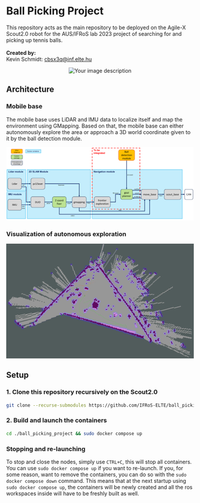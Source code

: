 # Ball Picking Project

This repository acts as the main repository to be deployed on the Agile-X Scout2.0 robot for the AUS/IFRoS lab 2023 project of searching for and picking up tennis balls.
<br><br>
**Created by:** <br>
Kevin Schmidt: cbsx3q@inf.elte.hu

<p align="center">
    <img src="./docs/img/robot_image.jpg" height="500" alt="Your image description">
</p>

## Architecture

### Mobile base

The mobile base uses LiDAR and IMU data to localize itself and map the environment using GMapping. Based on that, the mobile base can either autonomously explore the area or approach a 3D world coordinate given to it by the ball detection module.

![Architecture diagram of the mobile base](./docs/img/mobile_base_architecture.png)

### Visualization of autonomous exploration

![Video of the robot exploring the area autonomously](./docs/img/costmap_exploration.png)

## Setup

### 1. Clone this repository recursively on the Scout2.0

```bash
git clone --recurse-submodules https://github.com/IFRoS-ELTE/ball_picking_project.git
```

### 2. Build and launch the containers

```bash
cd ./ball_picking_project && sudo docker compose up
```

### Stopping and re-launching

To stop and close the nodes, simply use `CTRL+C`, this will stop all containers. You can use `sudo docker compose up` if you want to re-launch. If you, for some reason, want to remove the containers, you can do so with the `sudo docker compose down` command. This means that at the next startup using `sudo docker compose up`, the containers will be newly created and all the ros workspaces inside will have to be freshly built as well.
